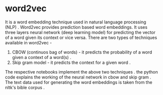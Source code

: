 # word2vec
It is a word embedding technique used in natural language processing (NLP) . Word2vec provides prediction based word embeddings. 
It uses three layers neural network (deep learning model) for predicting the vector of a word given its context or vice versa. 
There are two types of techniques available in word2vec -
1. CBOW (continuos bag of words) - it predicts the probability of a word given a context of a word(s) .
2. Skip gram model - it predicts the context for a given word . 

The respective notebooks implement the above two techniques . the python code explains the working of the neural network in cbow and skip gram . The text data used for generating the word embeddings is taken from the nltk's bible corpus .
